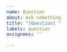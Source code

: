 ```yaml
---
name: Question
about: Ask something
title: "[Question] "
labels: question
assignees: ''

---
```


<!-- Describe your concern clearly and concisely -->

<!-- If the question is about code, show what you've tried -->

<!-- Are there any other issues related to your question? Link them below -->
